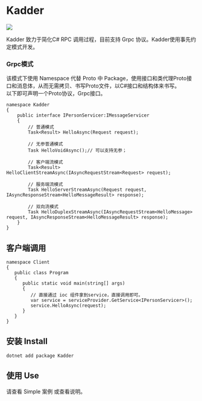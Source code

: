 Kadder
=============================
[![](https://api.travis-ci.org/felixwan-git/Kadder.svg?branch=master)](https://www.travis-ci.org/felixwan-git/Kadder)

   Kadder 致力于简化C# RPC 调用过程，目前支持 Grpc 协议。Kadder使用事先约定模式开发。  
   
### Grpc模式   
   该模式下使用 Namespace 代替 Proto 中 Package，使用接口和类代理Proto接口和消息体，从而无需拷贝、书写Proto文件，以C#接口和结构体来书写。  
   以下即可声明一个Proto协议，Grpc接口。  
```
namespace Kadder
{
    public interface IPersonServicer:IMessageServicer
    {
        // 普通模式
        Task<Result> HelloAsync(Request request); 

        // 无参普通模式
        Task HelloVoidAsync();// 可以支持无参；
        
        // 客户端流模式
        Task<Result> HelloClientStreamAsync(IAsyncRequestStream<Request> request);
        
        // 服务端流模式
        Task HelloServerStreamAsync(Request request, IAsyncResponseStream<HelloMessageResult> response);
        
        // 双向流模式
        Task HelloDuplexStreamAsync(IAsyncRequestStream<HelloMessage> request, IAsyncResponseStream<HelloMessageResult> response);
    }
}
```  
## 客户端调用
```
namespace Client
{
   public class Program
   {
      public static void main(string[] args)
      {
         // 直接通过 ioc 组件拿到service，直接调用即可。
         var service = serviceProvider.GetService<IPersonServicer>();
         service.HelloAsync(request);
      }
   }
}
```
## 安装 Install
  ```
  dotnet add package Kadder
  ```

## 使用 Use

请查看 Simple 案例 或查看说明。
